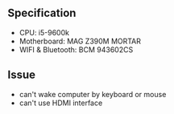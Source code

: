 ## Specification
* CPU: i5-9600k
* Motherboard: MAG Z390M MORTAR
* WIFI & Bluetooth: BCM 943602CS

## Issue
* can't wake computer by keyboard or mouse
* can't use HDMI interface
